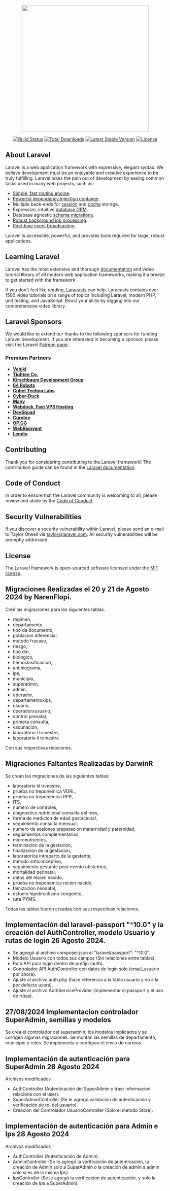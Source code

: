 <p align="center"><a href="https://laravel.com" target="_blank"><img src="https://raw.githubusercontent.com/laravel/art/master/logo-lockup/5%20SVG/2%20CMYK/1%20Full%20Color/laravel-logolockup-cmyk-red.svg" width="400"></a></p>

<p align="center">
<a href="https://travis-ci.org/laravel/framework"><img src="https://travis-ci.org/laravel/framework.svg" alt="Build Status"></a>
<a href="https://packagist.org/packages/laravel/framework"><img src="https://img.shields.io/packagist/dt/laravel/framework" alt="Total Downloads"></a>
<a href="https://packagist.org/packages/laravel/framework"><img src="https://img.shields.io/packagist/v/laravel/framework" alt="Latest Stable Version"></a>
<a href="https://packagist.org/packages/laravel/framework"><img src="https://img.shields.io/packagist/l/laravel/framework" alt="License"></a>
</p>

## About Laravel

Laravel is a web application framework with expressive, elegant syntax. We believe development must be an enjoyable and creative experience to be truly fulfilling. Laravel takes the pain out of development by easing common tasks used in many web projects, such as:

- [Simple, fast routing engine](https://laravel.com/docs/routing).
- [Powerful dependency injection container](https://laravel.com/docs/container).
- Multiple back-ends for [session](https://laravel.com/docs/session) and [cache](https://laravel.com/docs/cache) storage.
- Expressive, intuitive [database ORM](https://laravel.com/docs/eloquent).
- Database agnostic [schema migrations](https://laravel.com/docs/migrations).
- [Robust background job processing](https://laravel.com/docs/queues).
- [Real-time event broadcasting](https://laravel.com/docs/broadcasting).

Laravel is accessible, powerful, and provides tools required for large, robust applications.

## Learning Laravel

Laravel has the most extensive and thorough [documentation](https://laravel.com/docs) and video tutorial library of all modern web application frameworks, making it a breeze to get started with the framework.

If you don't feel like reading, [Laracasts](https://laracasts.com) can help. Laracasts contains over 1500 video tutorials on a range of topics including Laravel, modern PHP, unit testing, and JavaScript. Boost your skills by digging into our comprehensive video library.

## Laravel Sponsors

We would like to extend our thanks to the following sponsors for funding Laravel development. If you are interested in becoming a sponsor, please visit the Laravel [Patreon page](https://patreon.com/taylorotwell).

### Premium Partners

- **[Vehikl](https://vehikl.com/)**
- **[Tighten Co.](https://tighten.co)**
- **[Kirschbaum Development Group](https://kirschbaumdevelopment.com)**
- **[64 Robots](https://64robots.com)**
- **[Cubet Techno Labs](https://cubettech.com)**
- **[Cyber-Duck](https://cyber-duck.co.uk)**
- **[Many](https://www.many.co.uk)**
- **[Webdock, Fast VPS Hosting](https://www.webdock.io/en)**
- **[DevSquad](https://devsquad.com)**
- **[Curotec](https://www.curotec.com/services/technologies/laravel/)**
- **[OP.GG](https://op.gg)**
- **[WebReinvent](https://webreinvent.com/?utm_source=laravel&utm_medium=github&utm_campaign=patreon-sponsors)**
- **[Lendio](https://lendio.com)**

## Contributing

Thank you for considering contributing to the Laravel framework! The contribution guide can be found in the [Laravel documentation](https://laravel.com/docs/contributions).

## Code of Conduct

In order to ensure that the Laravel community is welcoming to all, please review and abide by the [Code of Conduct](https://laravel.com/docs/contributions#code-of-conduct).

## Security Vulnerabilities

If you discover a security vulnerability within Laravel, please send an e-mail to Taylor Otwell via [taylor@laravel.com](mailto:taylor@laravel.com). All security vulnerabilities will be promptly addressed.

## License

The Laravel framework is open-sourced software licensed under the [MIT license](https://opensource.org/licenses/MIT).

## Migraciones Realizadas el 20 y 21 de Agosto 2024 by NarenFlopi.

Creé las migraciones para las siguientes tablas.

- regimen, 
- departamento,
- tipo de documento,
- poblacion diferencial,
- metodo fracaso,
- riesgo,
- tipo dm,
- biologico,
- hemoclasificacion,
- antibiograma,
- ips,
- municipio,
- superadmin,
- admin,
- operador,
- departamentoxips,
- usuario,
- operadorxusuario,
- control prenatal,
- primera consulta,
- vacunacion,
- laboratorio i trimestre,
- laboratorio ii trimestre

Con sus respectivas relaciones.

## Migraciones Faltantes Realizadas by DarwinR

Se crean las migraciones de las siguientes tablas:

- laboratorio iii trimestre,
- prueba no treponemica VDRL,
- prueba no treponemica RPR,
- ITS,
- numero de controles, 
- diagnostico nutricional consulta del mes,
- forma de medicion de edad gestacional,
- seguimiento consulta mensual, 
- numero de sesiones preparacion maternidad y paternidad,
- seguimientos complementarios,
- micronutrientes, 
- terminacion de la gestacion,
- finalizacion de la gestacion,
- laboratorios intraparto de la gestante,
- metodo anticonceptivo, 
- seguimiento gestante post evento obstetrico,
- mortalidad perinatal,
- datos del recien nacido, 
- prueba no treponemica recien nacido,
- tamizacion neonatal, 
- estudio hipotiroidismo congenito, 
- ruta PYMS.

Todas las tablas fueron creadas con sus respectivas relaciones.

## Implementación del laravel-passport "^10.0" y la creación del AuthController, modelo Usuario y rutas de login 26 Agosto 2024.

- Se agregó al archivo composer.json el "laravel/passport": "^10.0".
- Modelo Usuario con todos sus campos (Sin relaciones entre tablas).
- Ruta API para login dentro de prefijo (auth).
- Controlador API AuthController con datos de login solo (email_usuario por ahora).
- Ajuste al archivo auth.php (hace referencia a la tabla usuario y no a la por defecto users).
- Ajuste al archivo AuthServiceProvider (implementar el passport y el uso de rutas).

## 27/08/2024 Implementacion controlador SuperAdmin, semillas y modelos

Se crea el controlador del superadmin, los modelos implicados y se corrigen algunas migraciones. Se montan las semillas de departamento, municipio y roles. Se implementa y configura el envio de correos.

## Implementación de autenticación para SuperAdmin 28 Agosto 2024

Archivos modificados 

- AuthController (Autenticación del SuperAdmin y traer informacion relaciona con el user).
- SuperAdminController (Se le agregó validación de autenticación y verificación de rol del usuario).
- Creación del Controlador UsuarioController (Solo el metodo Store).

## Implementación de autenticación para Admin e Ips 28 Agosto 2024

Archivos modificados 

- AuthController (Autenticación de Admin).
- AdminController (Se le agregó la verificación de autenticación, la creación de Admin solo a SuperAdmin o la creación de admin a admin solo si es de la misma Ips).
- IpsController (Se le agregó la verificacion de autenticación, y solo la creación de Ips a SuperAdmin).